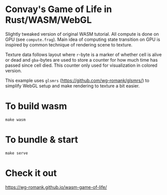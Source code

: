 # Convay's Game of Life in Rust/WASM/WebGL

Slightly tweaked version of original WASM tutorial. All compute is done on GPU (see `compute.frag`).
Main idea of computing state transition on GPU is inspired by common technique of rendering scene to texture.

Texture data follows layout where `r`-byte is a marker of whether cell is alive or dead and `gba`-bytes are used to store a counter
for how much time has passed since cell died. This counter only used for visualization in colored version.

This example uses `glsmrs` (https://github.com/wg-romank/glsmrs/) to simplify WebGL setup and make rendering to texture a bit easier.

# To build wasm

```
make wasm
```

# To bundle & start

```
make serve
```

# Check it out

https://wg-romank.github.io/wasm-game-of-life/